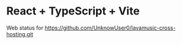 # React + TypeScript + Vite

Web status for https://github.com/UnknowUser0/lavamusic-cross-hosting.git
